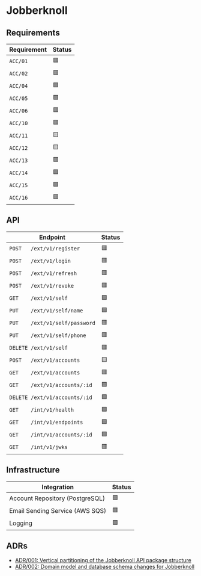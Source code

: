 # Jobberknoll

## Requirements

| **Requirement** | **Status** |
| --------------- | ---------- |
| `ACC/01`        | 🟥         |
| `ACC/02`        | 🟥         |
| `ACC/04`        | 🟩         |
| `ACC/05`        | 🟩         |
| `ACC/06`        | 🟥         |
| `ACC/10`        | 🟥         |
| `ACC/11`        | 🟨         |
| `ACC/12`        | 🟨         |
| `ACC/13`        | 🟥         |
| `ACC/14`        | 🟩         |
| `ACC/15`        | 🟩         |
| `ACC/16`        | 🟥         |

## API

| **Endpoint**                   | **Status** |
| ------------------------------ | ---------- |
| `POST   /ext/v1/register`      | 🟥         |
| `POST   /ext/v1/login`         | 🟥         |
| `POST   /ext/v1/refresh`       | 🟥         |
| `POST   /ext/v1/revoke`        | 🟥         |
| `GET    /ext/v1/self`          | 🟩         |
| `PUT    /ext/v1/self/name`     | 🟩         |
| `PUT    /ext/v1/self/password` | 🟥         |
| `PUT    /ext/v1/self/phone`    | 🟥         |
| `DELETE /ext/v1/self`          | 🟥         |
| `POST   /ext/v1/accounts`      | 🟨         |
| `GET    /ext/v1/accounts`      | 🟥         |
| `GET    /ext/v1/accounts/:id`  | 🟩         |
| `DELETE /ext/v1/accounts/:id`  | 🟩         |
| `GET    /int/v1/health`        | 🟩         |
| `GET    /int/v1/endpoints`     | 🟩         |
| `GET    /int/v1/accounts/:id`  | 🟩         |
| `GET    /int/v1/jwks`          | 🟥         |

## Infrastructure

| **Integration**                 | **Status** |
| ------------------------------- | ---------- |
| Account Repository (PostgreSQL) | 🟩         |
| Email Sending Service (AWS SQS) | 🟥         |
| Logging                         | 🟩         |

## ADRs

- [ADR/001: Vertical partitioning of the Jobberknoll API package structure](../../documentation/adrs/001-jobberknoll-api-structure.md)
- [ADR/002: Domain model and database schema changes for Jobberknoll](../../documentation/adrs/002-jobberknoll-domain-model.md)
